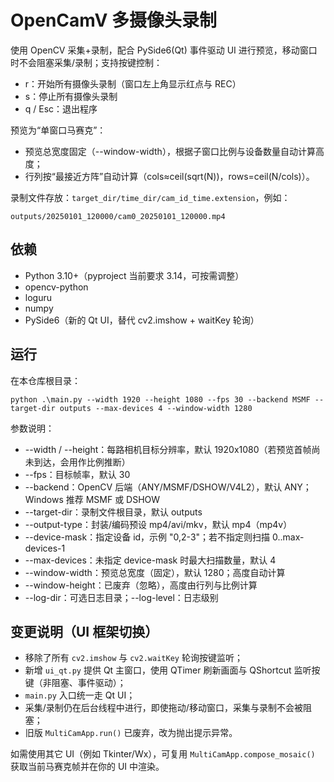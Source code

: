 # OpenCamV 多摄像头录制

使用 OpenCV 采集+录制，配合 PySide6(Qt) 事件驱动 UI 进行预览，移动窗口时不会阻塞采集/录制；支持按键控制：

- r：开始所有摄像头录制（窗口左上角显示红点与 REC）
- s：停止所有摄像头录制
- q / Esc：退出程序

预览为“单窗口马赛克”：

- 预览总宽度固定（--window-width），根据子窗口比例与设备数量自动计算高度；
- 行列按“最接近方阵”自动计算（cols≈ceil(sqrt(N))，rows=ceil(N/cols)）。

录制文件存放：`target_dir/time_dir/cam_id_time.extension`，例如：

```
outputs/20250101_120000/cam0_20250101_120000.mp4
```

## 依赖

- Python 3.10+（pyproject 当前要求 3.14，可按需调整）
- opencv-python
- loguru
- numpy
- PySide6（新的 Qt UI，替代 cv2.imshow + waitKey 轮询）

## 运行

在本仓库根目录：

```
python .\main.py --width 1920 --height 1080 --fps 30 --backend MSMF --target-dir outputs --max-devices 4 --window-width 1280
```

参数说明：

- --width / --height：每路相机目标分辨率，默认 1920x1080（若预览首帧尚未到达，会用作比例推断）
- --fps：目标帧率，默认 30
- --backend：OpenCV 后端（ANY/MSMF/DSHOW/V4L2），默认 ANY；Windows 推荐 MSMF 或 DSHOW
- --target-dir：录制文件根目录，默认 outputs
- --output-type：封装/编码预设 mp4/avi/mkv，默认 mp4（mp4v）
- --device-mask：指定设备 id，示例 "0,2-3"；若不指定则扫描 0..max-devices-1
- --max-devices：未指定 device-mask 时最大扫描数量，默认 4
- --window-width：预览总宽度（固定），默认 1280；高度自动计算
- --window-height：已废弃（忽略），高度由行列与比例计算
- --log-dir：可选日志目录；--log-level：日志级别

## 变更说明（UI 框架切换）

- 移除了所有 `cv2.imshow` 与 `cv2.waitKey` 轮询按键监听；
- 新增 `ui_qt.py` 提供 Qt 主窗口，使用 QTimer 刷新画面与 QShortcut 监听按键（非阻塞、事件驱动）；
- `main.py` 入口统一走 Qt UI；
- 采集/录制仍在后台线程中进行，即使拖动/移动窗口，采集与录制不会被阻塞；
- 旧版 `MultiCamApp.run()` 已废弃，改为抛出提示异常。

如需使用其它 UI（例如 Tkinter/Wx），可复用 `MultiCamApp.compose_mosaic()` 获取当前马赛克帧并在你的 UI 中渲染。
